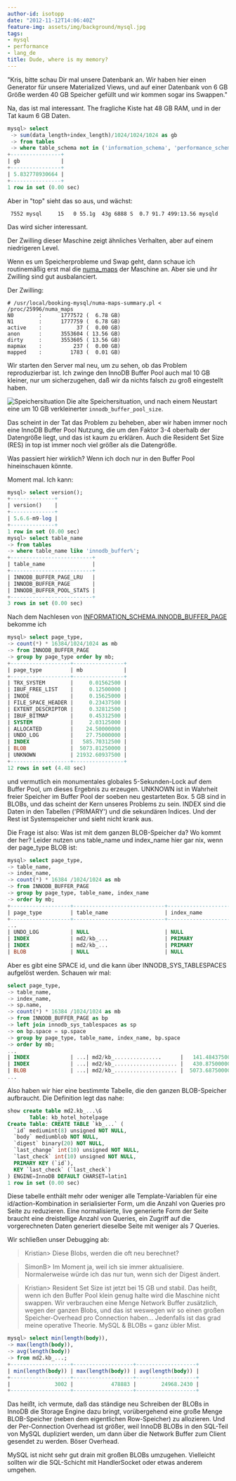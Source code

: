 ```yaml
---
author-id: isotopp
date: "2012-11-12T14:06:40Z"
feature-img: assets/img/background/mysql.jpg
tags:
- mysql
- performance
- lang_de
title: Dude, where is my memory?
---
```

"Kris, bitte schau Dir mal unsere Datenbank an.  Wir haben hier einen
Generator für unsere Materialized Views, und auf einer Datenbank von 6 GB
Größe werden 40 GB Speicher gefüllt und wir kommen sogar ins Swappen."

Na, das ist mal interessant.  The fragliche Kiste hat 48 GB RAM, und in der
Tat kaum 6 GB Daten.

```sql
mysql> select 
 -> sum(data_length+index_length)/1024/1024/1024 as gb 
 -> from tables 
 -> where table_schema not in ('information_schema', 'performance_schema', 'mysql');
+----------------+
| gb             |
+----------------+
| 5.832778930664 |
+----------------+
1 row in set (0.00 sec)
```

Aber in "top" sieht das so aus, und wächst:

```console
 7552 mysql     15   0 55.1g  43g 6888 S  0.7 91.7 499:13.56 mysqld 
```

Das wird sicher interessant.

Der Zwilling dieser Maschine zeigt ähnliches Verhalten, aber auf einem niedrigeren Level. 

Wenn es um Speicherprobleme und Swap geht, dann schaue ich routinemäßig erst
mal die <a
href='http://blog.jcole.us/2010/09/28/mysql-swap-insanity-and-the-numa-architecture/'>numa_maps</a>
der Maschine an.  Aber sie und ihr Zwilling sind gut ausbalanciert.

Der Zwilling:

```console
# /usr/local/booking-mysql/numa-maps-summary.pl < /proc/25996/numa_maps 
N0        :      1777572 (  6.78 GB)
N1        :      1777759 (  6.78 GB)
active    :           37 (  0.00 GB)
anon      :      3553604 ( 13.56 GB)
dirty     :      3553605 ( 13.56 GB)
mapmax    :          237 (  0.00 GB)
mapped    :         1783 (  0.01 GB)
```

Wir starten den Server mal neu, um zu sehen, ob das Problem reproduzierbar
ist.  Ich zwinge den InnoDB Buffer Pool auch mal 10 GB kleiner, nur um
sicherzugehen, daß wir da nichts falsch zu groß eingestellt haben.


![Speichersituation](/uploads/memory-problem.png)
Die alte Speichersituation, und nach einem Neustart eine um 10 GB
verkleinerter `innodb_buffer_pool_size`.

Das scheint in der Tat das Problem zu beheben, aber wir haben immer noch
eine InnoDB Buffer Pool Nutzung, die um den Faktor 3-4 oberhalb der
Datengröße liegt, und das ist kaum zu erklären.  Auch die Resident Set Size
(RES) in top ist immer noch viel größer als die Datengröße.

Was passiert hier wirklich?  Wenn ich doch nur in den Buffer Pool
hineinschauen könnte.

Moment mal. Ich kann:

```sql
mysql> select version();
+--------------+
| version()    |
+--------------+
| 5.6.6-m9-log |
+--------------+
1 row in set (0.00 sec)
mysql> select table_name 
-> from tables 
-> where table_name like 'innodb_buffer%';
+--------------------------+
| table_name               |
+--------------------------+
| INNODB_BUFFER_PAGE_LRU   |
| INNODB_BUFFER_PAGE       |
| INNODB_BUFFER_POOL_STATS |
+--------------------------+
3 rows in set (0.00 sec)
```

Nach dem Nachlesen von <a
href='http://dev.mysql.com/doc/refman/5.6/en/innodb-buffer-page-table.html'>INFORMATION_SCHEMA.INNODB_BUFFER_PAGE</a>
bekomme ich

```sql
mysql> select page_type, 
-> count(*) * 16384/1024/1024 as mb  
-> from INNODB_BUFFER_PAGE 
-> group by page_type order by mb;
+-------------------+----------------+
| page_type         | mb             |
+-------------------+----------------+
| TRX_SYSTEM        |     0.01562500 |
| IBUF_FREE_LIST    |     0.12500000 |
| INODE             |     0.15625000 |
| FILE_SPACE_HEADER |     0.23437500 |
| EXTENT_DESCRIPTOR |     0.32812500 |
| IBUF_BITMAP       |     0.45312500 |
| SYSTEM            |     2.03125000 |
| ALLOCATED         |    24.50000000 |
| UNDO_LOG          |    27.75000000 |
| INDEX             |   585.70312500 |
| BLOB              |  5073.81250000 |
| UNKNOWN           | 21932.60937500 |
+-------------------+----------------+
12 rows in set (4.48 sec)
```

und vermutlich ein monumentales globales 5-Sekunden-Lock auf dem Buffer
Pool, um dieses Ergebnis zu erzeugen.  UNKNOWN ist in Wahrheit freier
Speicher im Buffer Pool der soeben neu gestarteten Box.  5 GB sind in BLOBs,
und das scheint der Kern unseres Problems zu sein.  INDEX sind die Daten in
den Tabellen ('PRIMARY') und die sekundären Indices.  Und der Rest ist
Systemspeicher und sieht nicht krank aus.

Die Frage ist also: Was ist mit dem ganzen BLOB-Speicher da?  Wo kommt der
her?  Leider nutzen uns table_name und index_name hier gar nix, wenn der
page_type BLOB ist:

```sql
mysql> select page_type,
-> table_name, 
-> index_name, 
-> count(*) * 16384 /1024/1024 as mb 
-> from INNODB_BUFFER_PAGE 
-> group by page_type, table_name, index_name 
-> order by mb;
+-------------------+-----------------------------+-----------------------+----------------+
| page_type         | table_name                  | index_name            | mb             |
+-------------------+-----------------------------+-----------------------+----------------+
...
| UNDO_LOG          | NULL                        | NULL                  |    27.75000000 |
| INDEX             | md2/kb_...                  | PRIMARY               |   141.48437500 |
| INDEX             | md2/kb_...                  | PRIMARY               |   430.87500000 |
| BLOB              | NULL                        | NULL                  |  5073.81250000 |
```


Aber es gibt eine SPACE id, und die kann über INNODB_SYS_TABLESPACES
aufgelöst werden.  Schauen wir mal:

```sql
select page_type, 
-> table_name, 
-> index_name, 
-> sp.name, 
-> count(*) * 16384 /1024/1024 as mb 
-> from INNODB_BUFFER_PAGE as bp 
-> left join innodb_sys_tablespaces as sp 
-> on bp.space = sp.space  
-> group by page_type, table_name, index_name, bp.space 
-> order by mb;
...
| INDEX             | ...| md2/kb_...............      |   141.48437500 |
| INDEX             | ...| md2/kb_.................... |   430.87500000 |
| BLOB              | ...| md2/kb_.................... |  5073.68750000 |
...
```

Also haben wir hier eine bestimmte Tabelle, die den ganzen BLOB-Speicher
aufbraucht.  Die Definition legt das nahe:

```sql
show create table md2.kb_...\G
       Table: kb_hotel_hotelpage
Create Table: CREATE TABLE `kb_...` (
  `id` mediumint(8) unsigned NOT NULL,
  `body` mediumblob NOT NULL,
  `digest` binary(20) NOT NULL,
  `last_change` int(10) unsigned NOT NULL,
  `last_check` int(10) unsigned NOT NULL,
  PRIMARY KEY (`id`),
  KEY `last_check` (`last_check`)
) ENGINE=InnoDB DEFAULT CHARSET=latin1
1 row in set (0.00 sec)
```

Diese tabelle enthält mehr oder weniger alle Template-Variablen für eine
id/action-Kombination in serialisierter Form, um die Anzahl von Queries pro
Seite zu reduzieren.  Eine normalisierte, live generierte Form der Seite
braucht eine dreistellige Anzahl von Queries, ein Zugriff auf die
vorgerechneten Daten generiert dieselbe Seite mit weniger als 7 Queries.

Wir schließen unser Debugging ab:

> Kristian> Diese Blobs, werden die oft neu berechnet?

> SimonB> Im Moment ja, weil ich sie immer aktualisiere.  Normalerweise
> würde ich das nur tun, wenn sich der Digest ändert.

> Kristian> Resident Set Size ist jetzt bei 15 GB und stabil.  Das heißt,
> wenn ich den Buffer Pool klein genug halte wird die Maschine nicht
> swappen.  Wir verbrauchen eine Menge Network Buffer zusätzlich, wegen der
> ganzen Blobs, und das ist weswegen wir so einen großen Speicher-Overhead
> pro Connection haben...  Jedenfalls ist das grad meine operative Theorie. 
> MySQL & BLOBs = ganz übler Mist.

```sql
mysql> select min(length(body)), 
-> max(length(body)), 
-> avg(length(body)) 
-> from md2.kb_...;
+-------------------+-------------------+-------------------+
| min(length(body)) | max(length(body)) | avg(length(body)) |
+-------------------+-------------------+-------------------+
|              3002 |            478883 |        24968.2430 |
+-------------------+-------------------+-------------------+
```


Das heißt, ich vermute, daß das ständige neu Schreiben der BLOBs in InnoDB
die Storage Engine dazu bringt, vorübergehend eine große Menge BLOB-Speicher
(neben dem eigentlichen Row-Speicher) zu allozieren.  Und der Per-Connection
Overhead ist größer, weil InnoDB BLOBs in den SQL-Teil von MySQL dupliziert
werden, um dann über die Network Buffer zum Client gesendet zu werden. 
Böser Overhead.

MySQL ist nicht sehr gut drain mit großen BLOBs umzugehen.  Vielleicht
sollten wir die SQL-Schicht mit HandlerSocket oder etwas anderem umgehen.

